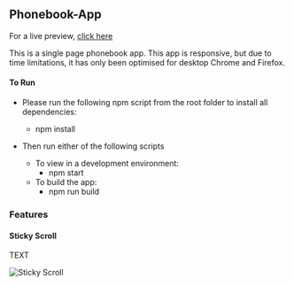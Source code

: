 ## Phonebook-App

For a live preview, [click here](https://www.phonebook.abdul-jabbar.co.uk)

This is a single page phonebook app. This app is responsive, but due to time limitations, it has only been optimised for desktop Chrome and Firefox.


#### To Run
- Please run the following npm script from the root folder to install all dependencies:
	- npm install

- Then run either of the following scripts
	- To view in a development environment: 
		- npm start
	- To build the app:
		- npm run build

### Features

#### Sticky Scroll
TEXT

![Sticky Scroll](../assets/Assets/sticky_search.gif?raw=true)
